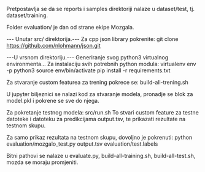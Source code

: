 
Pretpostavlja se da se reports i samples direktoriji
nalaze u dataset/test, tj. dataset/training.

Folder evaluation/ je dan od strane ekipe Mozgala.

--- Unutar src/ direktorija.---
Za cpp json library pokrenite:
  git clone https://github.com/nlohmann/json.git

---U vrsnom direktoriju.---
Generiranje svog python3 virtualnog environmenta...
Za instalaciju svih potrebnih python modula:
  virtualenv env -p python3
  source env/bin/activate
  pip install -r requirements.txt

Za stvaranje custom featurea za trening pokrece se:
  build-all-trening.sh
  
U jupyter biljeznici se nalazi kod za stvaranje modela, pronadje se blok za model.pkl i pokrene se sve do njega.

Za pokretanje testnog modela:
  src/run.sh
To stvari custom feature za testne datoteke i datoteku za predikcijama output.tsv, te prikazati rezultate na testnom skupu.

Za samo prikaz rezultata na testnom skupu, dovoljno je pokrenuti:
  python evaluation/mozgalo_test.py output.tsv evaluation/test.labels

Bitni pathovi se nalaze u evaluate.py, build-all-training.sh, build-all-test.sh, mozda se moraju promjeniti.
